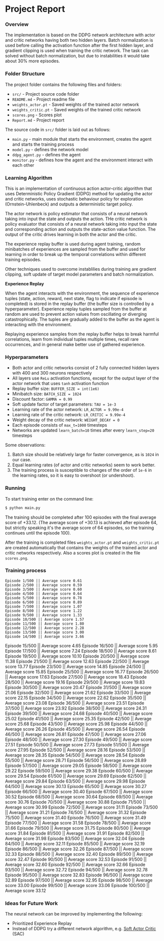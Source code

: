 # Project Report

### Overview

The implementation is based on the DDPG network architecture with actor and critic networks having both two hidden layers.
Batch normalization is used before calling the activation function after the first hidden layer,
and gradient clipping is used when training the critic network. The task can solved without batch normalization, but due to instabilities it would take about 30% more episodes.

### Folder Structure

The project folder contains the following files and folders:

- `src/` - Project source code folder
- `README.md` - Project readme file
- `weights_actor.pt` - Saved weights of the trained actor network
- `weights_critic.pt` - Saved weights of the trained critic network
- `scores.png` - Scores plot
- `Report.md` - Project report

The source code in `src/` folder is laid out as follows:
- `main.py` - main module that starts the environment, creates the agent and starts the training process
- `model.py` - defines the network model
- `ddpg_agent.py` - defines the agent
- `monitor.py` - defines how the agent and the environment interact with each other

### Learning Algorithm

This is an implementation of continuous action actor-critic algorithm that uses Deterministic Policy Gradient (DDPG) method
for updating the actor and critic networks, uses stochastic behaviour policy for exploration (Ornstein-Uhlenbeck) and outputs a deterministic target policy.

The actor network is policy estimator that consists of a neural network taking into input the state and outputs the action. 
THe critic network is policy evaluator that consists of a neural network taking into input the state and corresponding action and outputs the state-action value function.
The output of the critic drives learning in both the actor and the critic.

The experience replay buffer is used during agent training, random minibatches of experiences are sampled from the buffer
and used for learning in order to break up the temporal correlations within different training episodes.

Other techniques used to overcome instablilies during training are gradient clipping, soft update of target model parameters and batch normalization.


**Experience Replay**

When the agent interacts with the environment, the sequence of experience tuples (state, action, reward, next state, flag to indicate if episode is completed) is stored in the 
replay buffer (the buffer size is controlled by a hyperparameter). Experience replay tuples sampled from the buffer at random are used to prevent action values from oscillating or diverging catastrophically.
The tuples are gradually added to the buffer as the agent is interacting with the environment.

Replaying experience samples from the replay buffer helps to break harmful correlations, learn from
individual tuples multiple times, recall rare occurrences, and in general make better use of gathered experience.


### Hyperparameters

- Both actor and critic networks consist of 2 fully connected hidden layers with 400 and 300 neurons respectively
- All layers use `ReLu` activation functions, except for the output layer of the actor network that uses `tanh` activation function
- Replay buffer size: `BUFFER_SIZE = int(1e6)`
- Minibatch size: `BATCH_SIZE = 1024`
- Discount factor: `GAMMA = 0.99`
- Soft update factor of target parameters: `TAU = 1e-3`
- Learning rate of the actor network: `LR_ACTOR = 9.99e-4`
- Learning rate of the critic network: `LR_CRITIC = 9.99e-4`
- Weight decay of the critic network: `WEIGHT_DECAY = 0`
- Each episode consists of `max_t=1000` timesteps
- Networks are updated `learn_batch=10` times after every `learn_step=20` timesteps

Some observations:
1. Batch size should be relatively large for faster convergence, as is `1024` in our case.
2. Equal learning rates (of actor and critic networks) seem to work better.
3. The training process is susceptible to changes of the order of `1e-6` in the learning rates, so it is easy to overshoot (or undershoot).


### Running

To start training enter on the command line:
```sh
$ python main.py
```

The training should be completed after 100 episodes with the final average score of +33.12.
(The average score of +30.13 is achieved after episode 64, but strictly speaking it's the average score of 64 episodes, so the training continues until the episode 100).

After the training is completed files `weights_actor.pt` and `weights_critic.pt` are created automatically that contains the weights of the trained actor and critic networks respectively.
Also a scores plot is created in the file `scores.png`.

### Training process

    Episode 1/500 || Average score 0.61
    Episode 2/500 || Average score 0.59
    Episode 3/500 || Average score 0.60
    Episode 4/500 || Average score 0.64
    Episode 5/500 || Average score 0.78
    Episode 6/500 || Average score 0.89
    Episode 7/500 || Average score 1.07
    Episode 8/500 || Average score 1.22
    Episode 9/500 || Average score 1.33
    Episode 10/500 || Average score 1.57
    Episode 11/500 || Average score 1.80
    Episode 12/500 || Average score 2.28
    Episode 13/500 || Average score 3.00
    Episode 14/500 || Average score 3.66

Episode 15/500 || Average score 4.65
Episode 16/500 || Average score 5.95
Episode 17/500 || Average score 7.24
Episode 18/500 || Average score 8.61
Episode 19/500 || Average score 10.10
Episode 20/500 || Average score 11.38
Episode 21/500 || Average score 12.63
Episode 22/500 || Average score 13.77
Episode 23/500 || Average score 14.85
Episode 24/500 || Average score 15.85
Episode 25/500 || Average score 16.77
Episode 26/500 || Average score 17.63
Episode 27/500 || Average score 18.43
Episode 28/500 || Average score 19.16
Episode 29/500 || Average score 19.83
Episode 30/500 || Average score 20.47
Episode 31/500 || Average score 21.06
Episode 32/500 || Average score 21.62
Episode 33/500 || Average score 22.15
Episode 34/500 || Average score 22.62
Episode 35/500 || Average score 23.08
Episode 36/500 || Average score 23.51
Episode 37/500 || Average score 23.92
Episode 38/500 || Average score 24.31
Episode 39/500 || Average score 24.68
Episode 40/500 || Average score 25.02
Episode 41/500 || Average score 25.35
Episode 42/500 || Average score 25.68
Episode 43/500 || Average score 25.98
Episode 44/500 || Average score 26.26
Episode 45/500 || Average score 26.54
Episode 46/500 || Average score 26.81
Episode 47/500 || Average score 27.06
Episode 48/500 || Average score 27.30
Episode 49/500 || Average score 27.51
Episode 50/500 || Average score 27.73
Episode 51/500 || Average score 27.95
Episode 52/500 || Average score 28.16
Episode 53/500 || Average score 28.35
Episode 54/500 || Average score 28.54
Episode 55/500 || Average score 28.71
Episode 56/500 || Average score 28.89
Episode 57/500 || Average score 29.05
Episode 58/500 || Average score 29.22
Episode 59/500 || Average score 29.38
Episode 60/500 || Average score 29.54
Episode 61/500 || Average score 29.69
Episode 62/500 || Average score 29.84
Episode 63/500 || Average score 29.98
Episode 64/500 || Average score 30.13
Episode 65/500 || Average score 30.27
Episode 66/500 || Average score 30.40
Episode 67/500 || Average score 30.52
Episode 68/500 || Average score 30.64
Episode 69/500 || Average score 30.76
Episode 70/500 || Average score 30.88
Episode 71/500 || Average score 30.99
Episode 72/500 || Average score 31.11
Episode 73/500 || Average score 31.21
Episode 74/500 || Average score 31.32
Episode 75/500 || Average score 31.40
Episode 76/500 || Average score 31.49
Episode 77/500 || Average score 31.58
Episode 78/500 || Average score 31.66
Episode 79/500 || Average score 31.75
Episode 80/500 || Average score 31.84
Episode 81/500 || Average score 31.91
Episode 82/500 || Average score 31.98
Episode 83/500 || Average score 32.04
Episode 84/500 || Average score 32.11
Episode 85/500 || Average score 32.19
Episode 86/500 || Average score 32.26
Episode 87/500 || Average score 32.33
Episode 88/500 || Average score 32.40
Episode 89/500 || Average score 32.47
Episode 90/500 || Average score 32.53
Episode 91/500 || Average score 32.60
Episode 92/500 || Average score 32.66
Episode 93/500 || Average score 32.72
Episode 94/500 || Average score 32.78
Episode 95/500 || Average score 32.83
Episode 96/500 || Average score 32.89
Episode 97/500 || Average score 32.95
Episode 98/500 || Average score 33.00
Episode 99/500 || Average score 33.06
Episode 100/500 || Average score 33.12


### Ideas for Future Work

The neural network can be improved by implementing the following:
- Prioritized Experience Replay
- Instead of DDPG try a different network algorithm, e.g. [Soft Actor Critic](https://spinningup.openai.com/en/latest/algorithms/sac.html) (SAC)